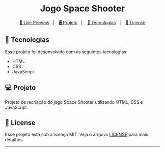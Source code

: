 <h1 align="center">
  Jogo Space Shooter
</h1>

<p align="center">
  <a href="https://brunoh-spaceshooter.netlify.app">🔗 Live Preview</a>&nbsp;&nbsp;&nbsp;|&nbsp;&nbsp;&nbsp;
  <a href="#-projeto">🖥️ Projeto</a>&nbsp;&nbsp;&nbsp;|&nbsp;&nbsp;&nbsp;
  <a href="#-tecnologias">🚀 Tecnologias</a>&nbsp;&nbsp;&nbsp;|&nbsp;&nbsp;&nbsp;
  <a href="#-license">📝 License</a>
</p>

## 🚀 Tecnologias

Esse projeto foi desenvolvido com as seguintes tecnologias:

- HTML
- CSS
- JavaScript

## 💻 Projeto

Projeto de recriação do jogo Space Shooter utilizando HTML, CSS e JavaScript.

## 📝 License

Esse projeto está sob a licença MIT. Veja o arquivo [LICENSE](LICENSE) para mais detalhes.

---
